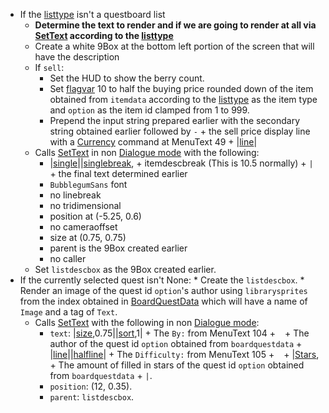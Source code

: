 * If the [listtype](../listtype.md) isn't a questboard list
    * **Determine the text to render and if we are going to render at all via [SetText](../../SetText/SetText.md) according to the [listtype](../listtype.md)**
    * Create a white 9Box at the bottom left portion of the screen that will have the description
    * If `sell`:
        * Set the HUD to show the berry count.
        * Set [flagvar](../../Flags%20arrays/flagvar.md) 10 to half the buying price rounded down of the item obtained from `itemdata` according to the [listtype](../listtype.md) as the item type and `option` as the item id clamped from 1 to 999.
        * Prepend the input string prepared earlier with the secondary string obtained earlier followed by `-` + the sell price display line with a [Currency](../../SetText/Individual%20commands/Currency.md) command at MenuText 49 + |[line](../../SetText/Individual%20commands/Line.md)\|
    * Calls [SetText](../../SetText/SetText.md) in non [Dialogue mode](../../SetText/Dialogue%20mode.md) with the following:
        * \|[single](../../SetText/Individual%20commands/Single.md)\||[singlebreak](../../SetText/Individual%20commands/Singlebreak.md), + itemdescbreak (This is 10.5 normally) + `|` + the final text determined earlier
        * `BubblegumSans` font
        * no linebreak
        * no tridimensional
        * position at (-5.25, 0.6)
        * no cameraoffset
        * size at (0.75, 0.75)
        * parent is the 9Box created earlier
        * no caller
    * Set `listdescbox` as the 9Box created earlier.
* If the currently selected quest isn't None:
      * Create the `listdescbox`.
      * Render an image of the quest id `option`'s author using `librarysprites` from the index obtained in [BoardQuestData](../../TextAsset%20Data/BoardQuests%20data.md#BoardQuests%20data) which will have a name of `Image` and a tag of `Text`.
    * Calls [SetText](../../SetText/SetText.md) with the following in non [Dialogue mode](../../SetText/Dialogue%20mode.md):
        * `text`: |[size](../../SetText/Individual%20commands/size.md),0.75||[sort](../../SetText/Individual%20commands/Sort.md),1| + The `By:` from MenuText 104 + ` ` + The author of the quest id `option` obtained from `boardquestdata` + |[line](../../SetText/Individual%20commands/Line.md)\||[halfline](../../SetText/Individual%20commands/Halfline.md)\| + The `Difficulty:` from MenuText 105 + ` ` + |[Stars](../../SetText/Individual%20commands/Stars.md), + The amount of filled in stars of the quest id `option` obtained from `boardquestdata` + `|`.
        * `position`: (12, 0.35).
        * `parent`: `listdescbox`.
